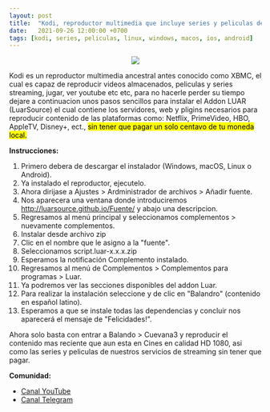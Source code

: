 ```yaml
---
layout: post
title:  "Kodi, reproductor multimedia que incluye series y peliculas de Netflix."
date:   2021-09-26 12:00:00 +0700
tags: [kodi, series, peliculas, linux, windows, macos, ios, android]
---
```


<center>
<img src="https://raw.githubusercontent.com/mxhectorvega/mxhectorvega.github.io/master/_posts/kodi-series-y-peliculas/baner-kodi.png" style="max-width:90%;width:auto;height:auto;">
</center>

Kodi es un reproductor multimedia ancestral antes conocido como XBMC, el cual es capaz de reproducir videos almacenados, peliculas y series streaming, jugar, ver youtube etc etc, para no hacerle perder su tiempo dejare a continuacion unos pasos sencillos para instalar el Addon LUAR (LuarSource) el cual contiene los servidores, web y pligins necesarios para reproducir contenido de las plataformas como: Netflix, PrimeVideo, HBO, AppleTV, Disney+, ect., <mark> sin tener que pagar un solo centavo de tu moneda local.</mark>

**Instrucciones:**
1. Primero debera de descargar el instalador (Windows, macOS, Linux o Android).
2. Ya instalado el reproductor, ejecutelo.
3. Ahora dirijase a Ajustes > Ardministrador de archivos > Añadir fuente. 
4. Nos aparecera una ventana donde introduciremos http://luarsource.github.io/Fuente/ y abajo una descripcion.
5. Regresamos al menú principal y seleccionamos complementos > nuevamente complementos.
6. Instalar desde archivo zip
7. Clic en el nombre que le asigno a la "fuente".
8. Seleccionamos script.luar-x.x.x.zip
9. Esperamos la notificación Complemento instalado.
10. Regresamos al menú de Complementos > Complementos para programas > Luar.
11. Ya podremos ver las secciones disponibles del addon Luar.
12. Para realizar la instalación seleccione y de clic en "Balandro" (contenido en español latino).
13. Esperamos a que se instale todas las dependencias y concluir nos aparecerá el mensaje de "Felicidades!".


Ahora solo basta con entrar a Balando > Cuevana3 y reproducir el contenido mas reciente que aun esta en Cines en calidad HD 1080, asi como las series y peliculas de nuestros servicios de streaming sin tener que pagar.

**Comunidad:**
- [Canal YouTube](https://youtube.com/mxhectorvega)
- [Canal Telegram](https://t.me/mxhectorvega)
